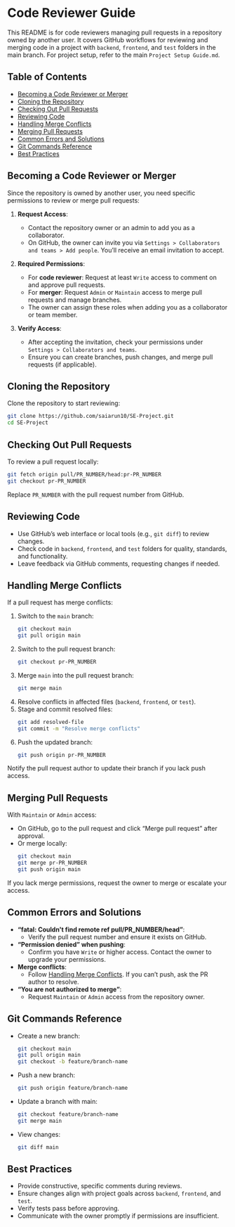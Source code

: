 # Code Reviewer Guide

This README is for code reviewers managing pull requests in a repository owned by another user. It covers GitHub workflows for reviewing and merging code in a project with `backend`, `frontend`, and `test` folders in the main branch. For project setup, refer to the main `Project Setup Guide.md`.

## Table of Contents

- [Becoming a Code Reviewer or Merger](#becoming-a-code-reviewer-or-merger)
- [Cloning the Repository](#cloning-the-repository)
- [Checking Out Pull Requests](#checking-out-pull-requests)
- [Reviewing Code](#reviewing-code)
- [Handling Merge Conflicts](#handling-merge-conflicts)
- [Merging Pull Requests](#merging-pull-requests)
- [Common Errors and Solutions](#common-errors-and-solutions)
- [Git Commands Reference](#git-commands-reference)
- [Best Practices](#best-practices)

## Becoming a Code Reviewer or Merger

Since the repository is owned by another user, you need specific permissions to review or merge pull requests:

1. **Request Access**:
   - Contact the repository owner or an admin to add you as a collaborator.
   - On GitHub, the owner can invite you via `Settings > Collaborators and teams > Add people`. You’ll receive an email invitation to accept.

2. **Required Permissions**:
   - For **code reviewer**: Request at least `Write` access to comment on and approve pull requests.
   - For **merger**: Request `Admin` or `Maintain` access to merge pull requests and manage branches.
   - The owner can assign these roles when adding you as a collaborator or team member.

3. **Verify Access**:
   - After accepting the invitation, check your permissions under `Settings > Collaborators and teams`.
   - Ensure you can create branches, push changes, and merge pull requests (if applicable).

## Cloning the Repository

Clone the repository to start reviewing:

```bash
git clone https://github.com/saiarun10/SE-Project.git
cd SE-Project
```

## Checking Out Pull Requests

To review a pull request locally:

```bash
git fetch origin pull/PR_NUMBER/head:pr-PR_NUMBER
git checkout pr-PR_NUMBER
```

Replace `PR_NUMBER` with the pull request number from GitHub.

## Reviewing Code

- Use GitHub’s web interface or local tools (e.g., `git diff`) to review changes.
- Check code in `backend`, `frontend`, and `test` folders for quality, standards, and functionality.
- Leave feedback via GitHub comments, requesting changes if needed.

## Handling Merge Conflicts

If a pull request has merge conflicts:

1. Switch to the `main` branch:
   ```bash
   git checkout main
   git pull origin main
   ```
2. Switch to the pull request branch:
   ```bash
   git checkout pr-PR_NUMBER
   ```
3. Merge `main` into the pull request branch:
   ```bash
   git merge main
   ```
4. Resolve conflicts in affected files (`backend`, `frontend`, or `test`).
5. Stage and commit resolved files:
   ```bash
   git add resolved-file
   git commit -m "Resolve merge conflicts"
   ```
6. Push the updated branch:
   ```bash
   git push origin pr-PR_NUMBER
   ```

Notify the pull request author to update their branch if you lack push access.

## Merging Pull Requests

With `Maintain` or `Admin` access:

- On GitHub, go to the pull request and click “Merge pull request” after approval.
- Or merge locally:
  ```bash
  git checkout main
  git merge pr-PR_NUMBER
  git push origin main
  ```

If you lack merge permissions, request the owner to merge or escalate your access.

## Common Errors and Solutions

- **“fatal: Couldn't find remote ref pull/PR_NUMBER/head”**:
  - Verify the pull request number and ensure it exists on GitHub.
- **“Permission denied” when pushing**:
  - Confirm you have `Write` or higher access. Contact the owner to upgrade your permissions.
- **Merge conflicts**:
  - Follow [Handling Merge Conflicts](#handling-merge-conflicts). If you can’t push, ask the PR author to resolve.
- **“You are not authorized to merge”**:
  - Request `Maintain` or `Admin` access from the repository owner.

## Git Commands Reference

- Create a new branch:
  ```bash
  git checkout main
  git pull origin main
  git checkout -b feature/branch-name
  ```
- Push a new branch:
  ```bash
  git push origin feature/branch-name
  ```
- Update a branch with main:
  ```bash
  git checkout feature/branch-name
  git merge main
  ```
- View changes:
  ```bash
  git diff main
  ```

## Best Practices

- Provide constructive, specific comments during reviews.
- Ensure changes align with project goals across `backend`, `frontend`, and `test`.
- Verify tests pass before approving.
- Communicate with the owner promptly if permissions are insufficient.
